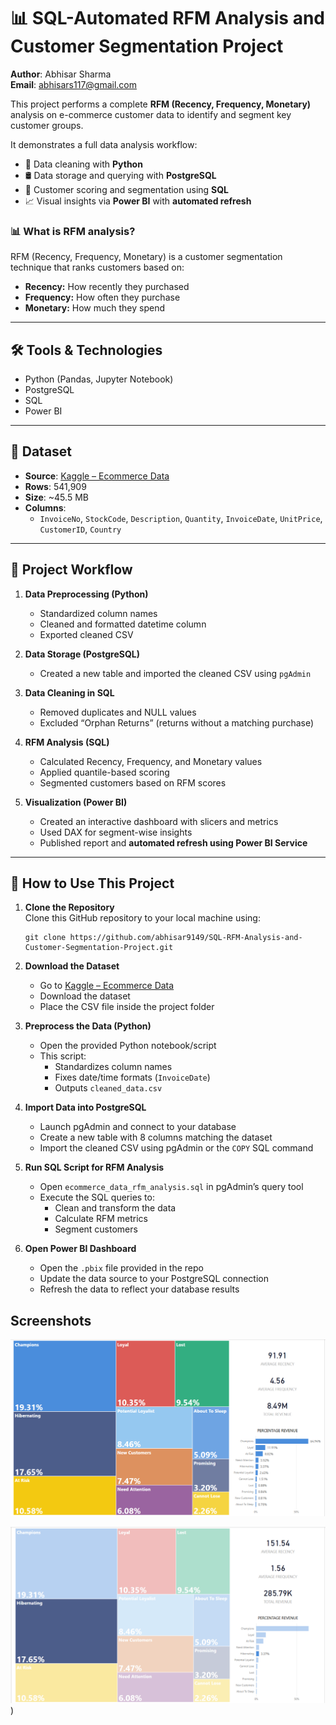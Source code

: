 

# 📊 SQL-Automated RFM Analysis and Customer Segmentation Project

**Author**: Abhisar Sharma  
**Email**: abhisars117@gmail.com  

This project performs a complete **RFM (Recency, Frequency, Monetary)** analysis on e-commerce customer data to identify and segment key customer groups.

It demonstrates a full data analysis workflow:

- 🧹 Data cleaning with **Python**
- 🛢️ Data storage and querying with **PostgreSQL**
- 🧮 Customer scoring and segmentation using **SQL**
- 📈 Visual insights via **Power BI** with **automated refresh**

### 📊 What is RFM analysis?

RFM (Recency, Frequency, Monetary) is a customer segmentation technique that ranks customers based on:

- **Recency:** How recently they purchased
- **Frequency:** How often they purchase
- **Monetary:** How much they spend

---

## 🛠️ Tools & Technologies

- Python (Pandas, Jupyter Notebook)  
- PostgreSQL  
- SQL  
- Power BI

---

## 📂 Dataset

- **Source**: [Kaggle – Ecommerce Data](https://www.kaggle.com/datasets/carrie1/ecommerce-data/)
- **Rows**: 541,909  
- **Size**: ~45.5 MB  
- **Columns**:
  - `InvoiceNo`, `StockCode`, `Description`, `Quantity`, `InvoiceDate`, `UnitPrice`, `CustomerID`, `Country`

---

## 🔄 Project Workflow

1. **Data Preprocessing (Python)**
   - Standardized column names
   - Cleaned and formatted datetime column
   - Exported cleaned CSV

2. **Data Storage (PostgreSQL)**
   - Created a new table and imported the cleaned CSV using `pgAdmin`

3. **Data Cleaning in SQL**
   - Removed duplicates and NULL values
   - Excluded “Orphan Returns” (returns without a matching purchase)

4. **RFM Analysis (SQL)**
   - Calculated Recency, Frequency, and Monetary values
   - Applied quantile-based scoring
   - Segmented customers based on RFM scores

5. **Visualization (Power BI)**
   - Created an interactive dashboard with slicers and metrics
   - Used DAX for segment-wise insights
   - Published report and **automated refresh using Power BI Service**

---

## 🚀 How to Use This Project

1. **Clone the Repository**  
   Clone this GitHub repository to your local machine using:

   ```
   git clone https://github.com/abhisar9149/SQL-RFM-Analysis-and-Customer-Segmentation-Project.git
   ```

2. **Download the Dataset**  
   - Go to [Kaggle – Ecommerce Data](https://www.kaggle.com/datasets/carrie1/ecommerce-data/)
   - Download the dataset
   - Place the CSV file inside the project folder

3. **Preprocess the Data (Python)**  
   - Open the provided Python notebook/script
   - This script:
     - Standardizes column names
     - Fixes date/time formats (`InvoiceDate`)
     - Outputs `cleaned_data.csv`

4. **Import Data into PostgreSQL**  
   - Launch pgAdmin and connect to your database
   - Create a new table with 8 columns matching the dataset
   - Import the cleaned CSV using pgAdmin or the `COPY` SQL command

5. **Run SQL Script for RFM Analysis**  
   - Open `ecommerce_data_rfm_analysis.sql` in pgAdmin’s query tool
   - Execute the SQL queries to:
     - Clean and transform the data
     - Calculate RFM metrics
     - Segment customers

6. **Open Power BI Dashboard**  
   - Open the `.pbix` file provided in the repo
   - Update the data source to your PostgreSQL connection
   - Refresh the data to reflect your database results

## Screenshots

![image alt](https://github.com/abhisar9149/SQL-RFM-Analysis-and-Customer-Segmentation-Project/blob/37b03690cab06c84ae82225b9b0572e1a7576613/screenshots/Screenshot%202025-04-10%20150821.png)  

![image alt](https://github.com/abhisar9149/SQL-RFM-Analysis-and-Customer-Segmentation-Project/blob/main/screenshots/Screenshot%202025-04-10%20150730.png))

